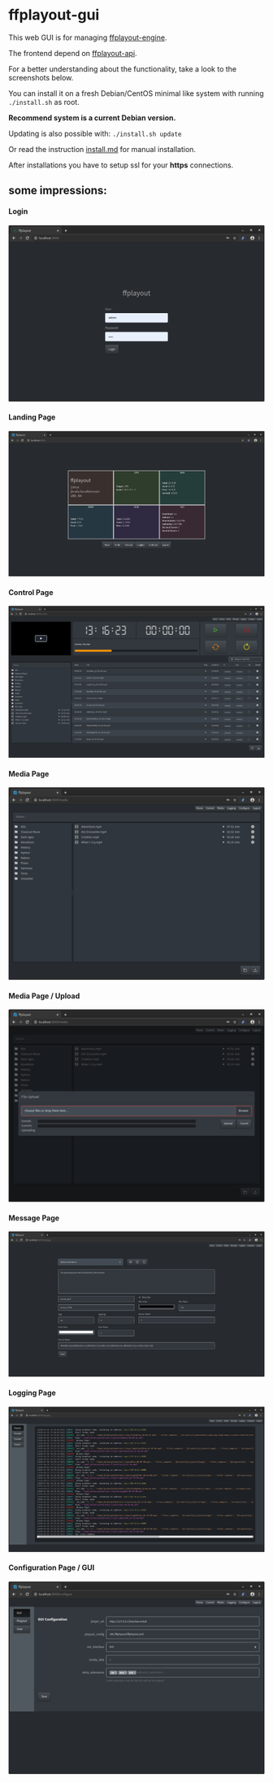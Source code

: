 ffplayout-gui
=====

This web GUI is for managing [ffplayout-engine](https://github.com/ffplayout/ffplayout-engine).

The frontend depend on [ffplayout-api](https://github.com/ffplayout/ffplayout-api).

For a better understanding about the functionality, take a look to the screenshots below.

You can install it on a fresh Debian/CentOS minimal like system with running `./install.sh` as root.

**Recommend system is a current Debian version.**

Updating is also possible with: `./install.sh update`

Or read the instruction [install.md](docs/install.md) for manual installation.

After installations you have to setup ssl for your **https** connections.

## some impressions:
#### Login
![login](/docs/assets/login.png)

#### Landing Page
![landing-page](/docs/assets/landing-page.png)

#### Control Page
![control](/docs/assets/control.png)

#### Media Page
![media](/docs/assets/media.png)

#### Media Page / Upload
![media-upload](/docs/assets/media-upload.png)

#### Message Page
![message](/docs/assets/message.png)

#### Logging Page
![logging](/docs/assets/logging.png)

#### Configuration Page / GUI
![config-gui](/docs/assets/config-gui.png)
